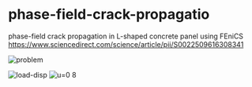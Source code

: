 # phase-field-crack-propagatio
phase-field crack propagation in L-shaped concrete panel using FEniCS
https://www.sciencedirect.com/science/article/pii/S0022509616308341

![problem](https://user-images.githubusercontent.com/69943289/221442364-bdfd290d-f92b-418a-b734-de54f965da6d.jpg)

![load-disp](https://user-images.githubusercontent.com/69943289/221442237-5ed55281-3a37-456e-9ff2-bd091841060e.jpg)
![u=0 8](https://user-images.githubusercontent.com/69943289/221442240-18cb7a00-c5bb-4b2f-9fa7-6c600befd4fd.png)
